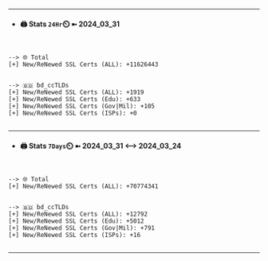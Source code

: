 

---
- #### 🖨️ **Stats** `24Hr`⏲️ ➼ 2024_03_31
```console


--> 🌐 Total
[+] New/ReNewed SSL Certs (ALL): +11626443


--> 🇧🇩 bd_ccTLDs
[+] New/ReNewed SSL Certs (ALL): +1919
[+] New/ReNewed SSL Certs (Edu): +633
[+] New/ReNewed SSL Certs (Gov|Mil): +105
[+] New/ReNewed SSL Certs (ISPs): +0


```

---
- #### 🖨️ **Stats** `7Days`⏲️ ➼ 2024_03_31 <--> 2024_03_24
```console


--> 🌐 Total
[+] New/ReNewed SSL Certs (ALL): +70774341


--> 🇧🇩 bd_ccTLDs
[+] New/ReNewed SSL Certs (ALL): +12792
[+] New/ReNewed SSL Certs (Edu): +5012
[+] New/ReNewed SSL Certs (Gov|Mil): +791
[+] New/ReNewed SSL Certs (ISPs): +16


```

---

